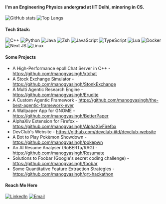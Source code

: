 #### I'm an Engineering Physics undergrad at IIT Delhi, minoring in CS.

![GitHub stats](https://github-readme-stats.vercel.app/api?username=manogyasingh&theme=tokyonight&show=reviews,prs_merged&rank_icon=github&hide=issues,stars)
![Top Langs](https://github-readme-stats.vercel.app/api/top-langs/?username=manogyasingh&layout=compact&theme=tokyonight&langs_count=8&exclude_repo=Erudite,qrt-hackathon)
#### Tech Stack:
  ![C++](https://img.shields.io/badge/c++-%2300599C.svg?style=for-the-badge&logo=c%2B%2B&logoColor=white) ![Python](https://img.shields.io/badge/python-3670A0?style=for-the-badge&logo=python&logoColor=ffdd54) ![Java](https://img.shields.io/badge/java-%23ED8B00.svg?style=for-the-badge&logo=java&logoColor=white) ![Zsh](https://img.shields.io/badge/zsh-000000?style=for-the-badge&logo=gnu-bash&logoColor=white) ![JavaScript](https://img.shields.io/badge/javascript-%23323330.svg?style=for-the-badge&logo=javascript&logoColor=%23F7DF1E) ![TypeScript](https://img.shields.io/badge/typescript-%23007ACC.svg?style=for-the-badge&logo=typescript&logoColor=white) ![Lua](https://img.shields.io/badge/lua-%232C2D72.svg?style=for-the-badge&logo=lua&logoColor=white) ![Docker](https://img.shields.io/badge/docker-%230db7ed.svg?style=for-the-badge&logo=docker&logoColor=white)  ![Next JS](https://img.shields.io/badge/next.js-%23000000.svg?style=for-the-badge&logo=next.js&logoColor=white) ![Linux](https://img.shields.io/badge/linux-%23FCC624.svg?style=for-the-badge&logo=linux&logoColor=black)

#### Some Projects
 - A High-Performance epoll Chat Server in C++ - https://github.com/manogyasingh/xtchat
 - A Stock Exchange Simulator - https://github.com/manogyasingh/StonkExchange
 - A Multi Agentic Research Engine - https://github.com/manogyasingh/Erudite
 - A Custom Agentic Framework - https://github.com/manogyasingh/the-best-agentic-framework-ever
 - A Wallpaper App for GNOME - https://github.com/manogyasingh/BetterPaper
 - AlphaXiv Extension for Firefox - https://github.com/manogyasingh/AlphaXivFirefox
 - DevClub's Website - https://github.com/devclub-iitd/devclub-website
 - A Bot to Play Pokèmon Showdown - https://github.com/manogyasingh/pokepwn
 - An AI Resume Analyser (RoBERTa/RAG) - https://github.com/manogyasingh/Resumate
 - Solutions to Foobar (Google's secret coding challenge) - https://github.com/manogyasingh/foobar
 - Some Quantitative Feature Extraction Strategies - https://github.com/manogyasingh/qrt-hackathon

#### Reach Me Here

[![LinkedIn](https://img.shields.io/badge/LinkedIn-blue?style=for-the-badge&logo=linkedin&logoColor=white)](https://www.linkedin.com/in/manogya-singh/)
[![Email](https://img.shields.io/badge/Email-D14836?style=for-the-badge&logo=gmail&logoColor=white)](mailto:manogyasinghsuryansh@gmail.com)

